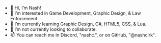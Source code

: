 - 👋 Hi, I’m Nash!
- 👀 I’m interested in Game Development, Graphic Design, & Law Enforcement.
- 🌱 I’m currently learning Graphic Design, C#, HTML5, CSS, & Lua.
- 💞️ I’m not currently looking to collaborate.
- 📫 You can reach me in Discord, "nashc.", or on GitHub, "@nashclrk".
